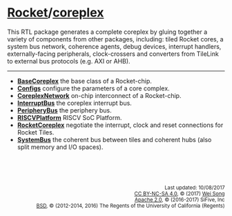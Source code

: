 [Rocket](Readme.md)/[coreplex](https://github.com/freechipsproject/rocket-chip/tree/master/src/main/scala/coreplex)
========================
This RTL package generates a complete coreplex by gluing together a variety of components from other packages,
including: tiled Rocket cores, a system bus network, coherence agents, debug devices, interrupt handlers, externally-facing peripherals,
clock-crossers and converters from TileLink to external bus protocols (e.g. AXI or AHB).

**********************

+ **[BaseCoreplex](coreplex/BaseCoreplex.md)**
  the base class of a Rocket-chip.
+ **[Configs](coreplex/Configs.md)**
  configure the parameters of a core complex.
+ **[CoreplexNetwork](coreplex/CoreplexNetwork.md)**
  on-chip interconnect of a Rocket-chip.
+ **[InterruptBus](coreplex/InterruptBus.md)**
  the coreplex interrupt bus.
+ **[PeripheryBus](coreplex/PeripheryBus.md)**
  the periphery bus.
+ **[RISCVPlatform](coreplex/RISCVPlatform.md)**
  RISCV SoC Platform.
+ **[RocketCoreplex](coreplex/RocketCoreplex.md)**
  negotiate the interrupt, clock and reset connections for Rocket Tiles.
+ **[SystemBus](coreplex/SystemBus.md)**
  the coherent bus between tiles and coherent hubs (also split memory and I/O spaces).


<br><br><br><p align="right">
<sub>
Last updated: 10/08/2017<br>
[CC BY-NC-SA 4.0](https://creativecommons.org/licenses/by-nc-sa/4.0/), &copy; (2017) [Wei Song](mailto:wsong83@gmail.com)<br>
[Apache 2.0](https://github.com/freechipsproject/rocket-chip/blob/master/LICENSE.SiFive), &copy; (2016-2017) SiFive, Inc<br>
[BSD](https://github.com/freechipsproject/rocket-chip/blob/master/LICENSE.Berkeley), &copy; (2012-2014, 2016) The Regents of the University of California (Regents)
</sub>
</p>
